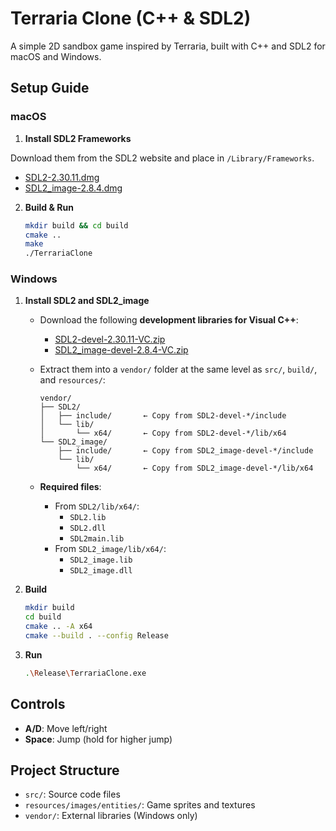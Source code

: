# Terraria Clone (C++ & SDL2)

A simple 2D sandbox game inspired by Terraria, built with C++ and SDL2 for macOS and Windows.

## Setup Guide

### macOS

1. **Install SDL2 Frameworks**
  
  Download them from the SDL2 website and place in `/Library/Frameworks`.
   - [SDL2-2.30.11.dmg](https://github.com/libsdl-org/SDL/releases/tag/release-2.30.11)
   - [SDL2_image-2.8.4.dmg](https://github.com/libsdl-org/SDL_image/releases/tag/release-2.8.4)

2. **Build & Run**
   ```bash
   mkdir build && cd build
   cmake ..
   make
   ./TerrariaClone
   ```

### Windows

1. **Install SDL2 and SDL2_image**

   - Download the following **development libraries for Visual C++**:
     - [SDL2-devel-2.30.11-VC.zip](https://github.com/libsdl-org/SDL/releases/tag/release-2.30.11)
     - [SDL2_image-devel-2.8.4-VC.zip](https://github.com/libsdl-org/SDL_image/releases/tag/release-2.8.4)

   - Extract them into a `vendor/` folder at the same level as `src/`, `build/`, and `resources/`:
     ```
     vendor/
     ├── SDL2/
     │   ├── include/       ← Copy from SDL2-devel-*/include
     │   └── lib/
     │       └── x64/       ← Copy from SDL2-devel-*/lib/x64
     └── SDL2_image/
         ├── include/       ← Copy from SDL2_image-devel-*/include
         └── lib/
             └── x64/       ← Copy from SDL2_image-devel-*/lib/x64
     ```

   - **Required files**:
     - From `SDL2/lib/x64/`:
       - `SDL2.lib`
       - `SDL2.dll`
       - `SDL2main.lib`
     - From `SDL2_image/lib/x64/`:
       - `SDL2_image.lib`
       - `SDL2_image.dll`

2. **Build**
   ```bash
   mkdir build
   cd build
   cmake .. -A x64
   cmake --build . --config Release
   ```

3. **Run**
   ```bash
   .\Release\TerrariaClone.exe
   ```

## Controls

- **A/D**: Move left/right  
- **Space**: Jump (hold for higher jump)

## Project Structure

- `src/`: Source code files  
- `resources/images/entities/`: Game sprites and textures  
- `vendor/`: External libraries (Windows only)

